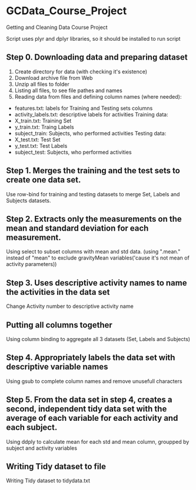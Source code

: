 # GCData_Course_Project
Getting and Cleaning Data Course Project

Script uses plyr and dplyr libraries, so it should be installed to run script

## Step 0. Downloading data and preparing dataset

1. Create directory for data (with checking it's existence)
2. Download archive file from Web
3. Unzip all files to folder
4. Listing all files, to see file pathes and names
5. Reading data from files and defining column names (where needed):
- features.txt:  labels for Training and Testing sets columns
- activity_labels.txt: descriptive labels for activities
Training data:
- X_train.txt: Training Set
- y_train.txt: Traing Labels
- subject_train: Subjects, who performed activities
Testing data:
- X_test.txt: Test Set
- y_test.txt: Test Labels
- subject_test: Subjects, who performed activities


## Step 1. Merges the training and the test sets to create one data set.

Use row-bind for training and testing datasets to merge Set, Labels and Subjects datasets.

## Step 2. Extracts only the measurements on the mean and standard deviation for each measurement.

Using select to subset columns with mean and std data. (using ".mean." instead of "mean" to exclude gravityMean variables('cause it's not mean of activity parameters))

## Step 3. Uses descriptive activity names to name the activities in the data set

Change Activity number to descriptive activity name

## Putting all columns together
Using column binding to aggregate all 3 datasets (Set, Labels and Subjects)

## Step 4. Appropriately labels the data set with descriptive variable names

Using gsub to complete column names and remove unusefull characters

## Step 5. From the data set in step 4, creates a second, independent tidy data set with the average of each variable for each activity and each subject.

Using ddply to calculate mean for each std and mean column, groupped by subject and activity variables

## Writing Tidy dataset to file

Writing Tidy dataset to tidydata.txt